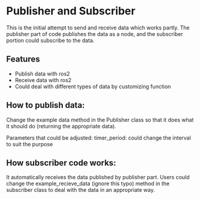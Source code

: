 # Publisher and Subscriber

This is the initial attempt to send and receive data which works partly.
The publisher part of code publishes the data as a node, and the subscriber portion could subscribe to the data.


## Features

- Publish data with ros2
- Receive data with ros2
- Could deal with different types of data by customizing function

## How to publish data:

Change the example data method in the Publisher class so that it does what it should do (returning the appropriate data).

Parameters that could be adjusted:
timer_period: could change the interval to suit the purpose

## How subscriber code works:

It automatically receives the data published by publisher part. Users could change the example_recieve_data (ignore this typo) method in the subscriber class to deal with the data in an appropriate way.
